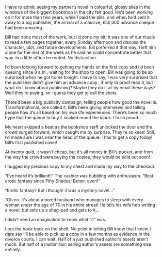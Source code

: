 I have to admit, seeing my partner’s novel in colourful, glossy piles in the windows of the biggest bookshop in the city felt good. He’d been working on it for more than two years, while I paid the bills, and when he’d sent it away to a big publisher, the arrival of a massive, £50,000 advance cheque had been amazing.

Bill had done most of the work, but I’d done my bit: it was one of our rituals to read a few pages together, every Sunday afternoon and discuss the character, plot, and future developments. Bill preferred it that way. I left him alone for the rest of the week as he said he could concentrate better that way. In a little office he rented. No distraction.

I’d been looking forward to getting my hands on the first copy and I’d been queuing since 8 a.m., waiting for the shop to open. Bill was going to be so surprised when he got home tonight. I have to say, I was very surprised that the publisher didn’t give him an advance copy , if only to proof read it, but what do I know about publishing? Maybe they do it all by email these days? Well they’re paying, so I guess they get to call the shots.

There’d been a big publicity campaign, telling people how good the novel is. Transformational, one called it. Bill’s been giving interviews and telling people how it’s all based on his own life experiences. There’s been so much hype that the queue to buy it snaked round the block. I’m so proud…

My heart skipped a beat as the bookshop staff unlocked the door and the crowd surged forward, which caught me by surprise. They’re so keen! Still, I’d made sure I was near the head of the queue. I had to get a copy today! Bill’s first published novel!

At twenty quid, it wasn’t cheap, but it’s all money in Bill’s pocket, and from the way the crowd were buying the copies, they would be sold out soon!

I hugged my precious copy to my chest and made my way to the checkout.

“I’ve heard it’s brilliant!!” The cashier was bubbling with enthusiasm. “Best erotic fantasy since Fifty Shades! Better, even!”

“Erotic fantasy? But I thought it was a mystery novel…”

“Oh no. It’s about a bored husband who manages to sleep with every woman under the age of 70 in his entire street! He tells his wife he’s writing a novel, but sets up a shag-pad and gets to it…

I didn’t need an imagination to know what “it” was.

I put the book back on the shelf. No point in letting Bill know that I knew. I dare say I’ll be able to pick up a copy in a few months as evidence in the divorce courts. I can wait. Half of a just published author’s assets aren’t much. But half of a multimillion selling author’s assets are something else entirely.